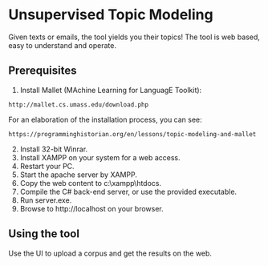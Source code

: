 # Unsupervised Topic Modeling

Given texts or emails, the tool yields you their topics!
The tool is web based, easy to understand and operate.

## Prerequisites

1. Install Mallet (MAchine Learning for LanguagE Toolkit):
```
http://mallet.cs.umass.edu/download.php
```
For an elaboration of the installation process, you can see:
```
https://programminghistorian.org/en/lessons/topic-modeling-and-mallet
```
2. Install 32-bit Winrar.
3. Install XAMPP on your system for a web access.
4. Restart your PC.
5. Start the apache server by XAMPP.
5. Copy the web content to c:\xampp\htdocs.
6. Compile the C# back-end server, or use the provided executable.
7. Run server.exe.
8. Browse to http://localhost on your browser.

## Using the tool

Use the UI to upload a corpus and get the results on the web.